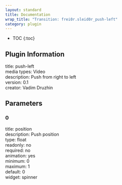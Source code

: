 ```yaml
---
layout: standard
title: Documentation
wrap_title: "Transition: frei0r.sleid0r_push-left"
category: plugin
---
```

* TOC
{:toc}

## Plugin Information

title: push-left  
media types:
Video  
description: Push from right to left  
version: 0.1  
creator: Vadim Druzhin  

## Parameters

### 0

title: position    
description:
Push position  
type: float  
readonly: no  
required: no  
animation: yes  
minimum: 0  
maximum: 1  
default: 0  
widget: spinner  

